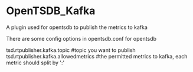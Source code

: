 # OpenTSDB_Kafka
A plugin used for opentsdb to publish the metrics to kafka


There are some config options in opentsdb.conf for opentsdb

tsd.rtpublisher.kafka.topic     #topic you want to publish
tsd.rtpublisher.kafka.allowedmetrics  #the permitted metrics to kafka, each metric should split by ':'
